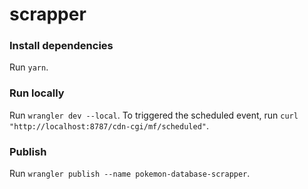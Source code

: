 # scrapper

### Install dependencies
Run `yarn`.

### Run locally
Run `wrangler dev --local`.
To triggered the scheduled event, run `curl "http://localhost:8787/cdn-cgi/mf/scheduled"`.

### Publish

Run `wrangler publish --name pokemon-database-scrapper`.
